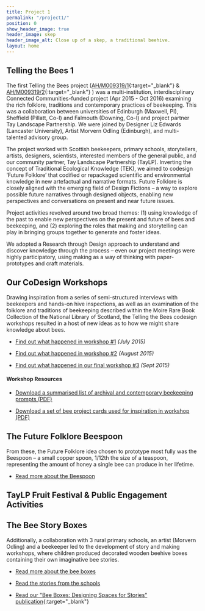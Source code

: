```yaml
---
title: Project 1
permalink: "/project1/"
position: 0
show_header_image: true
header_image: skep
header_image_alt: Close up of a skep, a traditional beehive.
layout: home
---
```


## Telling the Bees 1

The first Telling the Bees project ([AH/M009319/1](http://gtr.rcuk.ac.uk/projects?ref=AH%2FM009319%2F1){:target="_blank"} & [AH/M009319/2](http://gtr.rcuk.ac.uk/projects?ref=AH%2FM009319%2F2){:target="_blank"} ) was a multi-institution, interdisciplinary Connected Communities-funded project (Apr 2015 - Oct 2016) examining the rich folklore, traditions and contemporary practices of beekeeping. This was a collaboration between universities of Edinburgh (Maxwell, PI), Sheffield (Pillatt, Co-I) and Falmouth (Downing, Co-I) and project partner Tay Landscape Partnership. We were joined by Designer Liz Edwards (Lancaster University), Artist Morvern Odling (Edinburgh), and multi-talented advisory group.

The project worked with Scottish beekeepers, primary schools, storytellers, artists, designers, scientists, interested members of the general public, and our community partner, Tay Landscape Partnership (TayLP). Inverting the concept of Traditional Ecological Knowledge (TEK), we aimed to codesign ‘Future Folklore’ that codified or repackaged scientific and environmental knowledge in new artefactual and narrative formats. Future Folklore is closely aligned with the emerging field of Design Fictions – a way to explore possible future narratives through designed objects, enabling new perspectives and conversations on present and near future issues.

Project activities revolved around two broad themes: (1) using knowledge of the past to enable new perspectives on the present and future of bees and beekeeping, and (2) exploring the roles that making and storytelling can play in bringing groups together to generate and foster ideas.

We adopted a Research through Design approach to understand and discover knowledge through the process – even our project meetings were highly participatory, using making as a way of thinking with paper-prototypes and craft materials.

## Our CoDesign Workshops

Drawing inspiration from a series of semi-structured interviews with beekeepers and hands-on hive inspections, as well as an examination of the folklore and traditions of beekeeping described within the Moire Rare Book Collection of the National Library of Scotland, the Telling the Bees codesign workshops resulted in a host of new ideas as to how we might share knowledge about bees.

* [Find out what happened in workshop #1](/activities/2015/07/25/workshop-1-beelore-exploring-our-fascination-with-bees-2015.html) *(July 2015)*

* [Find out what happened in workshop #2](/activities/2015/08/26/workshop-2-building-on-the-buzz-2015.html) *(August 2015)*

* [Find out what happened in our final workshop #3](/activities/2015/09/26/workshop-3-testing-designs-2015.html) *(Sept 2015)*

#### Workshop Resources

* [Download a summarised list of archival and contemporary beekeeping prompts (PDF)](/uploads/storyprompts.pdf)

* [Download a set of bee project cards used for inspiration in workshop (PDF)](/uploads/inspirationcards.pdf)

## The Future Folklore Beespoon

From these, the Future Folklore idea chosen to prototype most fully was the Beespoon – a small copper spoon, 1/12th the size of a teaspoon, representing the amount of honey a single bee can produce in her lifetime.

* [Read more about the Beespoon](/beespoon/)

## TayLP Fruit Festival & Public Engagement Activities

## The Bee Story Boxes

Additionally, a collaboration with 3 rural primary schools, an artist (Morvern Odling) and a beekeeper led to the development of story and making workshops, where children produced decorated wooden beehive boxes containing their own imaginative bee stories.

* [Read more about the bee boxes](/artefacts/2015/11/26/the-bee-story-boxes.html)

* [Read the stories from the schools](/activities/2017/07/26/bee-stories.html)

* [Read our "Bee Boxes: Designing Spaces for Stories" publication](https://figshare.com/articles/Bee_Boxes_Designing_Spaces_for_Stories/4747009){:target="_blank"}